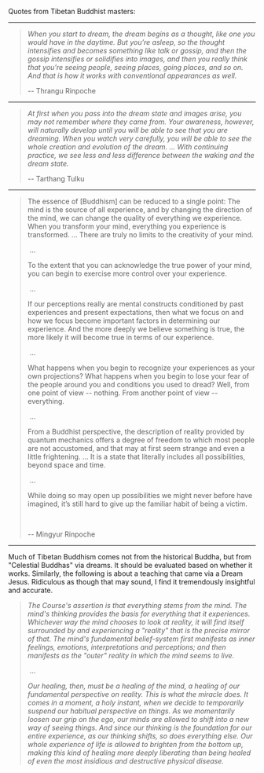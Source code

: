 
Quotes from Tibetan Buddhist masters:

---

> *When you start to dream, the dream begins as a thought, like one you would have in the daytime. But you’re asleep, so the thought intensifies and becomes something like talk or gossip, and then the gossip intensifies or solidifies into images, and then you really think that you’re seeing people, seeing places, going places, and so on. And that is how it works with conventional appearances as well.*
>
> -- Thrangu Rinpoche

---

> *At first when you pass into the dream state and images arise, you may not remember where they came from. Your awareness, however, will naturally develop until you will be able to see that you are dreaming. When you watch very carefully, you will be able to see the whole creation and evolution of the dream.
  ... With continuing practice, we see less and less difference between the waking and the dream state.*
>
> -- Tarthang Tulku

---

> The essence of [Buddhism] can be reduced to a single point: The mind is the source of all experience, and by changing the direction of the mind, we can change the quality of everything we experience. When you transform your mind, everything you experience is transformed.  ...  There are truly no limits to 
  the creativity of your mind.
>
> &nbsp;...
>
> To the extent that you can acknowledge the true power of your mind, you can begin to exercise more control over your experience.
>
> &nbsp;...
>
> If our perceptions really are mental constructs conditioned by past experiences and present expectations, then what we focus on and how we focus become important factors in determining our experience. And the more deeply we believe something is true, the more likely it will become true in terms of our experience.
>
> &nbsp;...
>
> What happens when you begin to recognize your experiences as your own projections? What happens when you begin to lose your fear of the people around you and conditions you used to dread? Well, from one point of view -- nothing. From another point of view -- everything.
>
> &nbsp;...
>
>From a Buddhist perspective, the description of reality provided by quantum mechanics offers a degree of freedom to which most people are not accustomed, and that may at first seem strange and even a little frightening.
...
> It is a state that literally includes all possibilities, beyond space and time.
>
> &nbsp;...
>
> While doing so may open up possibilities we might never before have imagined, it’s still hard to give up the familiar habit of being a victim.
>
> &nbsp;
>
> -- Mingyur Rinpoche

---

Much of Tibetan Buddhism comes not from the historical Buddha, but from
"Celestial Buddhas" via dreams. It should be evaluated based on whether it
works. Similarly, the following is about a teaching that came via a Dream
Jesus. Ridiculous as though that may sound, I find it tremendously insightful
and accurate.

> *The Course's assertion is that everything stems from the mind. The mind's thinking provides the basis for everything that it experiences. Whichever way the mind chooses to look at reality, it will find itself surrounded by and experiencing a "reality" that is the precise mirror of that. The mind's fundamental belief-system first manifests as inner feelings, emotions, interpretations and perceptions; and then manifests as the "outer" reality in which the mind seems to live.*
>
> &nbsp;...
>
> *Our healing, then, must be a healing of the mind, a healing of our fundamental perspective on reality. This is what the miracle does. It comes in a moment, a holy instant, when we decide to temporarily suspend our habitual perspective on things. As we momentarily loosen our grip on the ego, our minds are allowed to shift into a new way of seeing things. And since our thinking is the foundation for our entire experience, as our thinking shifts, so does everything else. Our whole experience of life is allowed to brighten from the bottom up, making this kind of healing more deeply liberating than being healed of even the most insidious and destructive physical disease.*

